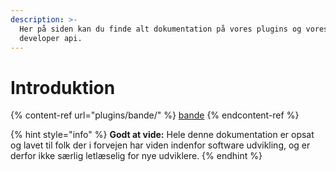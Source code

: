 ```yaml
---
description: >-
  Her på siden kan du finde alt dokumentation på vores plugins og vores
  developer api.
---
```


# Introduktion

{% content-ref url="plugins/bande/" %}
[bande](plugins/bande/)
{% endcontent-ref %}



{% hint style="info" %}
**Godt at vide:** Hele denne dokumentation er opsat og lavet til folk der i forvejen har viden indenfor software udvikling, og er derfor ikke særlig letlæselig for nye udviklere.
{% endhint %}
